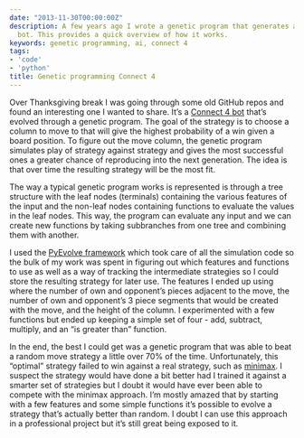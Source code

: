 ```yaml
---
date: "2013-11-30T00:00:00Z"
description: A few years ago I wrote a genetic program that generates a Connect 4
  bot. This provides a quick overview of how it works.
keywords: genetic programming, ai, connect 4
tags:
- 'code'
- 'python'
title: Genetic programming Connect 4
---
```


Over Thanksgiving break I was going through some old GitHub repos and found an interesting one I wanted to share. It’s a <a href="https://github.com/dangoldin/connect4bot" target="_blank">Connect 4 bot</a> that’s evolved through a genetic program. The goal of the strategy is to choose a column to move to that will give the highest probability of a win given a board position. To figure out the move column, the genetic program simulates play of strategy against strategy and gives the most successful ones a greater chance of reproducing into the next generation. The idea is that over time the resulting strategy will be the most fit.

The way a typical genetic program works is represented is through a tree structure with the leaf nodes (terminals) containing the various features of the input and the non-leaf nodes containing functions to evaluate the values in the leaf nodes. This way, the program can evaluate any input and we can create new functions by taking subbranches from one tree and combining them with another.

I used the <a href="http://pyevolve.sourceforge.net/" target="_blank">PyEvolve framework</a> which took care of all the simulation code so the bulk of my work was spent in figuring out which features and functions to use as well as a way of tracking the intermediate strategies so I could store the resulting strategy for later use. The features I ended up using where the number of own and opponent’s pieces adjacent to the move, the number of own and opponent’s 3 piece segments that would be created with the move, and the height of the column. I experimented with a few functions but ended up keeping a simple set of four - add, subtract, multiply, and an “is greater than” function.

In the end, the best I could get was a genetic program that was able to beat a random move strategy a little over 70% of the time. Unfortunately, this “optimal” strategy failed to win against a real strategy, such as <a href="http://en.wikipedia.org/wiki/Minimax#Minimax_algorithm_with_alternate_moves" target="_blank">minimax</a>. I suspect the strategy would have done a bit better had I trained it against a smarter set of strategies but I doubt it would have ever been able to compete with the minimax approach. I’m mostly amazed that by starting with a few features and some simple functions it’s possible to evolve a strategy that’s actually better than random. I doubt I can use this approach in a professional project but it’s still great being exposed to it.

